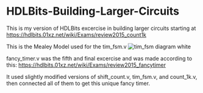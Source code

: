 # HDLBits-Building-Larger-Circuits
This is my version of HDLBits excercise in building larger circuits starting at https://hdlbits.01xz.net/wiki/Exams/review2015_count1k

This is the Mealey Model used for the tim_fsm.v
![tim_fsm diagram white](https://user-images.githubusercontent.com/46980468/222592135-2156b53f-9d86-4011-ad98-300721e0e6e0.png)

fancy_timer.v was the fifth and final excercise and was made according to this:
https://hdlbits.01xz.net/wiki/Exams/review2015_fancytimer

It used slightly modified versions of shift_count.v, tim_fsm.v, and count_1k.v, then connected all of them to get this unique fancy timer.
